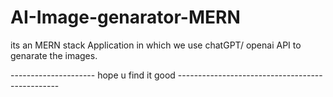 ﻿# AI-Image-genarator-MERN

its an MERN stack Application in which we use chatGPT/ openai API to genarate the images.

--------------------- hope u find it good ------------------------------------------------
